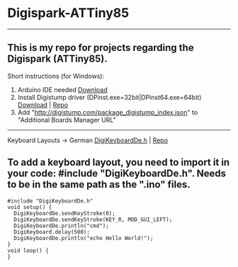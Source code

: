 # Digispark-ATTiny85
---
This is my repo for projects regarding the Digispark (ATTiny85). 
---
Short instructions (for Windows):
1. Arduino IDE needed [Download](https://www.arduino.cc/en/software)
2. Install Digistump driver (DPinst.exe=32bit|DPinst64.exe=64bit) [Download](https://github.com/digistump/DigistumpArduino/releases/download/1.6.7/Digistump.Drivers.zip) | [Repo](https://github.com/digistump/DigistumpArduino)
3. Add "http://digistump.com/package_digistump_index.json" to "Additional Boards Manager URL"
---
Keyboard Layouts
-> German [DigiKeyboardDe.h](https://raw.githubusercontent.com/adnanonline/DigistumpArduinoDe/master/digistump-avr/libraries/DigisparkKeyboard/DigiKeyboardDe.h) | [Repo](https://github.com/adnan-alhomssi/DigistumpArduinoDe)

To add a keyboard layout, you need to import it in your code: #include "DigiKeyboardDe.h". Needs to be in the same path as the ".ino" files.
---

    #include "DigiKeyboardDe.h"  
    void setup() {  
      DigiKeyboardDe.sendKeyStroke(0);  
      DigiKeyboardDe.sendKeyStroke(KEY_R, MOD_GUI_LEFT);   
      DigiKeyboardDe.println("cmd");
      DigiKeyboard.delay(500); 
      DigiKeyboardDe.println("echo Hello World!");
    }  
    void loop() {  
    } 
